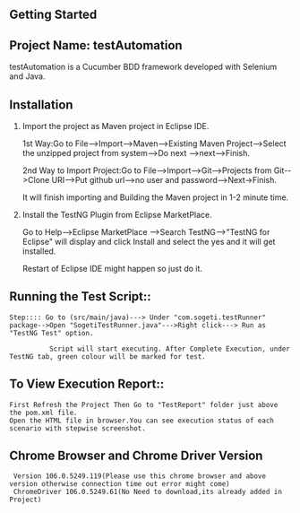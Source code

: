 ## Getting Started

## Project Name: testAutomation

testAutomation is a Cucumber BDD framework developed with Selenium and Java.

## Installation

1. Import the project as Maven project in Eclipse IDE.

   1st Way:Go to File-->Import-->Maven-->Existing Maven Project-->Select the unzipped project from system-->Do next -->next-->Finish.
   
   2nd Way to Import Project:Go to File-->Import-->Git-->Projects from Git-->Clone URI-->Put github url-->no user and password-->Next->Finish.

   It will finish importing and Building the Maven project in 1-2 minute time.
   
   
2. Install the TestNG Plugin from Eclipse MarketPlace.

   Go to Help-->Eclipse MarketPlace -->Search TestNG-->"TestNG for Eclipse"	will display and click Install and select the yes and it will get installed.
   
   Restart of Eclipse IDE might happen so just do it.
   
   
## Running the Test Script::

    Step:::: Go to (src/main/java)---> Under "com.sogeti.testRunner" package-->Open "SogetiTestRunner.java"--->Right click---> Run as "TestNG Test" option.
    
              Script will start executing. After Complete Execution, under TestNG tab, green colour will be marked for test.
              
              
## To View Execution Report::

    First Refresh the Project Then Go to "TestReport" folder just above the pom.xml file.
    Open the HTML file in browser.You can see execution status of each scenario with stepwise screenshot.
    
    
    

## Chrome Browser and Chrome Driver Version

     Version 106.0.5249.119(Please use this chrome browser and above version otherwise connection time out error might come)
     ChromeDriver 106.0.5249.61(No Need to download,its already added in Project)  





    
